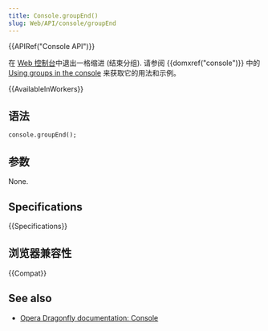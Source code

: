 ```yaml
---
title: Console.groupEnd()
slug: Web/API/console/groupEnd
---
```


{{APIRef("Console API")}}

在 [Web 控制台](/zh-CN/docs/Tools/Web_Console)中退出一格缩进 (结束分组). 请参阅 {{domxref("console")}} 中的 [Using groups in the console](/zh-CN/docs/Web/API/console#Using_groups_in_the_console) 来获取它的用法和示例。

{{AvailableInWorkers}}

## 语法

```plain
console.groupEnd();
```

## 参数

None.

## Specifications

{{Specifications}}

## 浏览器兼容性

{{Compat}}

## See also

- [Opera Dragonfly documentation: Console](http://www.opera.com/dragonfly/documentation/console/)
